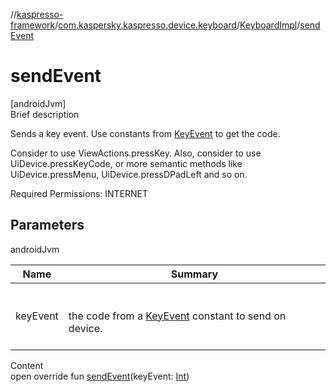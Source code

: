 //[kaspresso-framework](../../index.md)/[com.kaspersky.kaspresso.device.keyboard](../index.md)/[KeyboardImpl](index.md)/[sendEvent](send-event.md)



# sendEvent  
[androidJvm]  
Brief description  




Sends a key event. Use constants from [KeyEvent](https://developer.android.com/reference/kotlin/android/view/KeyEvent.html) to get the code.



Consider to use ViewActions.pressKey. Also, consider to use UiDevice.pressKeyCode, or more semantic methods like UiDevice.pressMenu, UiDevice.pressDPadLeft and so on.



Required Permissions: INTERNET





## Parameters  
  
androidJvm  
  
|  Name|  Summary| 
|---|---|
| keyEvent| <br><br>the code from a [KeyEvent](https://developer.android.com/reference/kotlin/android/view/KeyEvent.html) constant to send on device.<br><br>
  
  
Content  
open override fun [sendEvent](send-event.md)(keyEvent: [Int](https://kotlinlang.org/api/latest/jvm/stdlib/kotlin/-int/index.html))  



